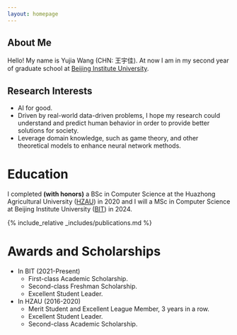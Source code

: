 ```yaml
---
layout: homepage
---
```


## About Me

Hello! My name is Yujia Wang (CHN: 王宇佳). At now I am in my second year of graduate school at [Beijing Institute University](https://english.bit.edu.cn/).  

## Research Interests

- AI for good. 
- Driven by real-world data-driven problems, I hope my research could understand and predict human behavior in order to provide better solutions for society.
- Leverage domain knowledge, such as game theory, and other theoretical models to enhance neural network methods.

Education
======
I completed **(with honors)** a BSc in Computer Science at the Huazhong Agricultural University ([HZAU](http://www.hzau.edu.cn/en/HOME.htm)) in 2020 and I will a MSc in Computer Science at Beijing Institute University ([BIT](https://english.bit.edu.cn/)) in 2024.

{% include_relative _includes/publications.md %}

Awards and Scholarships 
======
- In BIT (2021-Present)
  - First-class Academic Scholarship.
  - Second-class Freshman Scholarship.
  - Excellent Student Leader.
- In HZAU (2016-2020)
  - Merit Student and Excellent League Member, 3 years in a row. 
  - Excellent Student Leader.
  - Second-class Academic Scholarship.


<!-- {% include_relative _includes/services.md %} -->
